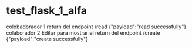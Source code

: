 # test_flask_1_alfa

colobadorador 1 return del endpoint /read {"payload":"read successfully"}
colaborador 2 Editar para mostrar el return del endpoint /create {"payload":"create successfully"}
